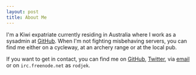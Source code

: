 ```yaml
---
layout: post
title: About Me
---
```


I'm a Kiwi expatriate currently residing in Australia where I work as a
sysadmin at [GitHub](http://github.com).  When I'm not fighting misbehaving
servers, you can find me either on a cycleway, at an archery range or at the
local pub.

If you want to get in contact, you can find me on 
[GitHub](http://github.com/rodjek), [Twitter](http://twitter.com/rodjek),
via [email](mailto:tim@sharpe.id.au) or on `irc.freenode.net` as `rodjek`.
